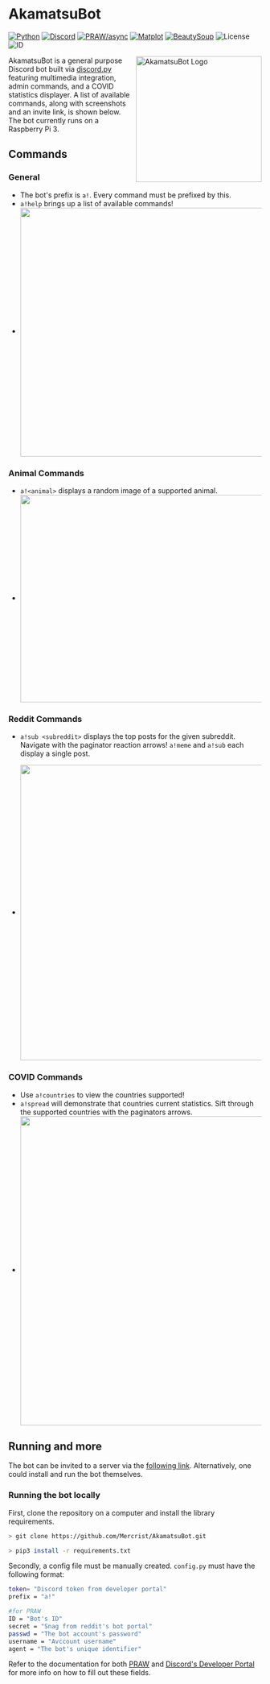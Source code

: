 # AkamatsuBot

[![Python](https://img.shields.io/badge/python%20-3.8.1-blue)](https://www.python.org/downloads/) [![Discord](https://img.shields.io/badge/discord.py-1.5.1-%235d8aa8)](https://discordpy.readthedocs.io/en/latest/index.html)  [![PRAW/async](https://img.shields.io/badge/asyncpraw-7.1.0-red)](https://asyncpraw.readthedocs.io/en/latest/) [![Matplot](https://img.shields.io/badge/matplotlib-3.3.3-orange)](https://matplotlib.org/)   [![BeautySoup](https://img.shields.io/badge/beautifulsoup-4.9.3-lightgrey)](https://pypi.org/project/beautifulsoup4/) ![License][3] ![ID][6]

<img src="https://i.imgur.com/ktIpxg1.png" align="right"
     alt="AkamatsuBot Logo" width="250" height="250">
     
AkamatsuBot is a general purpose Discord bot built via [discord.py][1] featuring multimedia integration, admin commands, and a COVID statistics displayer.
A list of available commands, along with screenshots and an invite link, is shown below. The bot currently runs on a Raspberry Pi 3.

## Commands
### General

* The bot's prefix is `a!`. Every command must be prefixed by this.
* `a!help` brings up a list of available commands!
* <img align="center" style="float: centrer; margin: 0 10px 0 0;" src="https://i.imgur.com/Ntf4Z0Z.png" height="494" width="504"/>

### Animal Commands

* `a!<animal>` displays a random image of a supported animal.
* <img align="center" style="float: centrer; margin: 0 10px 0 0;" src="https://i.imgur.com/HC6BA7T.png" height="412" width="567"/>

### Reddit Commands

* `a!sub <subreddit>` displays the top posts for the given subreddit. Navigate with the paginator reaction arrows!
`a!meme` and `a!sub` each display a single post.

* <img align="center" style="float: centrer; margin: 0 10px 0 0;" src="https://i.imgur.com/yt5R2to.png" height="587" width="645"/>

### COVID Commands

* Use `a!countries` to view the countries supported!
* `a!spread` will demonstrate that countries current statistics. Sift through the supported countries with the paginators arrows.
* <img align="center" style="float: centrer; margin: 0 10px 0 0;" src="https://i.imgur.com/Tv1h7v6.png" height="614" width="524"/>

## Running and more

The bot can be invited to a server via the [following link][2]. Alternatively, one could install and run the bot themselves.

### Running the bot locally

First, clone the repository on a computer and install the library requirements.
```bash
> git clone https://github.com/Mercrist/AkamatsuBot.git

> pip3 install -r requirements.txt
```

Secondly, a config file must be manually created. `config.py` must have the following format:

```bash
token= "Discord token from developer portal"
prefix = "a!"

#for PRAW
ID = "Bot's ID"
secret = "Snag from reddit's bot portal"
passwd = "The bot account's password"
username = "Avccount username"
agent = "The bot's unique identifier"
```
Refer to the documentation for both [PRAW][4] and [Discord's Developer Portal][5] for more info on how to fill out these fields.

[1]: https://discordpy.readthedocs.io/en/latest/index.html
[2]: https://discord.com/api/oauth2/authorize?client_id=788839179832262686&permissions=8&scope=bot
[3]: https://img.shields.io/badge/license-MIT-%23800000
[4]: https://asyncpraw.readthedocs.io/en/latest/
[5]: https://discord.com/developers/docs/intro
[6]: https://img.shields.io/badge/Discord%20ID-Mercrist%20%236784-%234e5d94